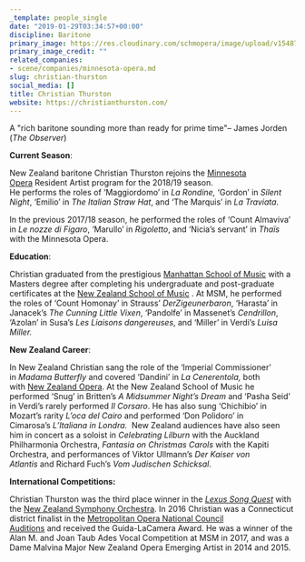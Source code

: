 ```yaml
---
_template: people_single
date: "2019-01-29T03:34:57+00:00"
discipline: Baritone
primary_image: https://res.cloudinary.com/schmopera/image/upload/v1548732867/media/2019/01/ChristianThurston.jpg
primary_image_credit: ""
related_companies:
- scene/companies/minnesota-opera.md
slug: christian-thurston
social_media: []
title: Christian Thurston
website: https://christianthurston.com/
---
```

A "rich baritone sounding more than ready for prime time"– James Jorden (_The Observer_)

**Current Season**:

New Zealand baritone Christian Thurston rejoins the [Minnesota Opera](https://mnopera.org/) Resident Artist program for the 2018/19 season.  
He performs the roles of ‘Maggiordomo’ in _La Rondine,_ ‘Gordon’ in _Silent Night_, ‘Emilio’ in _The Italian Straw Hat_, and ‘The Marquis’ in _La Traviata_.

In the previous 2017/18 season, he performed the roles of ‘Count Almaviva’ in _Le nozze di Figaro_, ‘Marullo’ in _Rigoletto_, and ‘Nicia’s servant’ in _Thaïs_ with the Minnesota Opera.  
  
**Education**:

Christian graduated from the prestigious [Manhattan School of Music](https://www.msmnyc.edu/) with a Masters degree after completing his undergraduate and post-graduate certificates at the [New Zealand School of Music](https://www.victoria.ac.nz/nzsm) . At MSM, he performed the roles of ‘Count Homonay’ in Strauss’ _DerZigeunerbaron_, ‘Harasta’ in Janacek’s _The Cunning Little Vixen_, ‘Pandolfe’ in Massenet’s _Cendrillon_, ‘Azolan’ in Susa’s _Les Liaisons_ _dangereuses_, and ‘Miller’ in Verdi’s _Luisa Miller._

**New Zealand Career**:

In New Zealand Christian sang the role of the ‘Imperial Commissioner’ in _Madama Butterfly_ and covered ‘Dandini’ in _La Cenerentola,_ both with [New Zealand Opera](http://www.nzopera.com/). At the New Zealand School of Music he performed ‘Snug’ in Britten’s _A Midsummer Night’s Dream_ and ‘Pasha Seid’ in Verdi’s rarely performed _Il Corsaro_. He has also sung ‘Chichibio’ in Mozart’s rarity _L’oca del Cairo_ and performed ‘Don Polidoro’ in Cimarosa’s _L’Italiana in Londra._  New Zealand audiences have also seen him in concert as a soloist in _Celebrating Lilburn_ with the Auckland Philharmonia Orchestra, _Fantasia on Christmas Carols_ with the Kapiti Orchestra, and performances of Viktor Ullmann’s _Der Kaiser von Atlantis_ and Richard Fuch’s _Vom Judischen Schicksal_.

**International Competitions:**

Christian Thurston was the third place winner in the [_Lexus Song Quest_](http://songquest.co.nz/) with the [New Zealand Symphony Orchestra](https://www.nzso.co.nz/). In 2016 Christian was a Connecticut district finalist in the [Metropolitan Opera National Council Auditions](http://www.metopera.org/About/Auditions/nationalcouncil/) and received the Guida-LaCamera Award. He was a winner of the Alan M. and Joan Taub Ades Vocal Competition at MSM in 2017, and was a Dame Malvina Major New Zealand Opera Emerging Artist in 2014 and 2015.